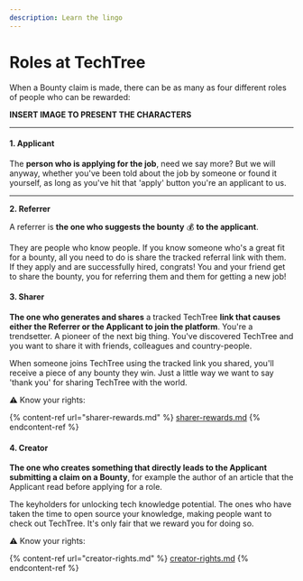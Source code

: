 ```yaml
---
description: Learn the lingo
---
```


# Roles at TechTree

When a Bounty claim is made, there can be as many as four different roles of people who can be rewarded:



**INSERT IMAGE TO PRESENT THE CHARACTERS**

****



#### **1. Applicant**

The **person who is applying for the job**, need we say more? But we will anyway, whether you've been told about the job by someone or found it yourself, as long as you've hit that 'apply' button you're an applicant to us.

****

**2. Referrer**

A referrer is **the one who suggests the bounty** 💰 **to the applicant**.&#x20;

They are people who know people. If you know someone who's a great fit for a bounty, all you need to do is share the tracked referral link with them. If they apply and are successfully hired, congrats! You and your friend get to share the bounty, you for referring them and them for getting a new job!

#### **3. Sharer**

**The one who generates and shares** a tracked TechTree **link that causes either the Referrer or the Applicant to join the platform**. You're a trendsetter. A pioneer of the next big thing. You've discovered TechTree and you want to share it with friends, colleagues and country-people.

When someone joins TechTree using the tracked link you shared, you'll receive a piece of any bounty they win. Just a little way we want to say 'thank you' for sharing TechTree with the world.&#x20;

⚠️ Know your rights:

{% content-ref url="sharer-rewards.md" %}
[sharer-rewards.md](sharer-rewards.md)
{% endcontent-ref %}

#### **4. Creator**

**The one who creates something that directly leads to the Applicant submitting a claim on a Bounty**, for example the author of an article that the Applicant read before applying for a role.

The keyholders for unlocking tech knowledge potential. The ones who have taken the time to open source your knowledge, making people want to check out TechTree. It's only fair that we reward you for doing so.&#x20;

⚠️ Know your rights:

{% content-ref url="creator-rights.md" %}
[creator-rights.md](creator-rights.md)
{% endcontent-ref %}
